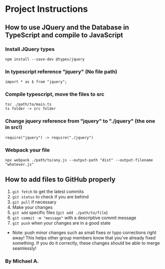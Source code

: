 # Project Instructions

## How to use JQuery and the Database in TypeScript and compile to JavaScript

### Install JQuery types
`npm install --save-dev @types/jquery`

### In typescript reference "jquery" (No file path)
`import * as $ from "jquery";`

### Compile typescript, move the files to src
`tsc ./path/to/main.ts`<br>
`ts folder -> src folder` 

### Change jquery reference from "jquery" to "./jquery" (the one in src!)
`require("jquery") -> require("./jquery")`

### Webpack your file
`npx webpack ./path/to/any.js --output-path "dist" --output-filename "whatever.js"`

## How to add files to GitHub properly
1. `git fetch` to get the latest commits
1. `git status` to check if you are behind
1. `git pull` if necessary
1. Make your changes
1. `git add` specific files (``git add ./path/to/file``)
1. `git commit -m "message"` with a descriptive commit message
1. `git push` when your changes are in a good state

* Note: push minor changes such as small fixes or typo corrections right away! This helps other group members know that you've already fixed something. If you do it correctly, these changes should be able to merge seamlessly!


### By Michael A.